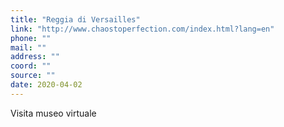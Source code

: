 ```yaml
---
title: "Reggia di Versailles"
link: "http://www.chaostoperfection.com/index.html?lang=en"
phone: ""
mail: ""
address: ""
coord: ""
source: ""
date: 2020-04-02
---
```


Visita museo virtuale
